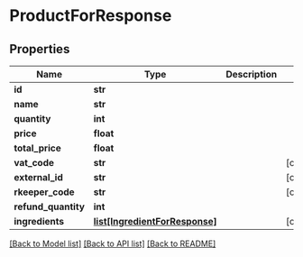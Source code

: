 # ProductForResponse

## Properties
Name | Type | Description | Notes
------------ | ------------- | ------------- | -------------
**id** | **str** |  | 
**name** | **str** |  | 
**quantity** | **int** |  | 
**price** | **float** |  | 
**total_price** | **float** |  | 
**vat_code** | **str** |  | [optional] 
**external_id** | **str** |  | [optional] 
**rkeeper_code** | **str** |  | [optional] 
**refund_quantity** | **int** |  | 
**ingredients** | [**list[IngredientForResponse]**](IngredientForResponse.md) |  | [optional] 

[[Back to Model list]](../README.md#documentation-for-models) [[Back to API list]](../README.md#documentation-for-api-endpoints) [[Back to README]](../README.md)

